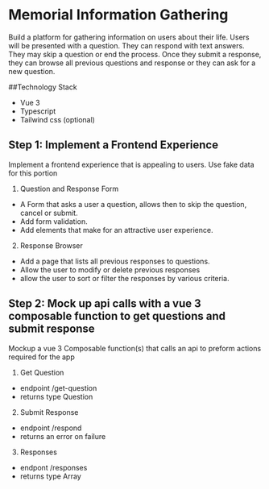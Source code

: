 # Memorial Information Gathering
Build a platform for gathering information on users about their life.
Users will be presented with a question. They can respond with text answers.
They may skip a question or end the process.
Once they submit a response, they can browse all previous questions and response or they can ask for a new question.

##Technology Stack
- Vue 3
- Typescript
- Tailwind css (optional)

## Step 1: Implement a Frontend Experience
Implement a frontend experience that is appealing to users.
Use fake data for this portion

1. Question and Response Form
- A Form that asks a user a question, allows then to skip the question, cancel or submit.
- Add form validation.
- Add elements that make for an attractive user experience.

2. Response Browser 
- Add a page that lists all previous responses to questions.
- Allow the user to modify or delete previous responses
- allow the user to sort or filter the responses by various criteria.

## Step 2: Mock up api calls with a vue 3 composable function to get questions and submit response
Mockup a vue 3 Composable function(s) that calls an api to preform actions required for the app

1. Get Question
- endpoint /get-question
- returns type Question

2. Submit Response
- endpoint /respond
- returns an error on failure

3. Responses
- endpont /responses
- returns type Array<Question>
